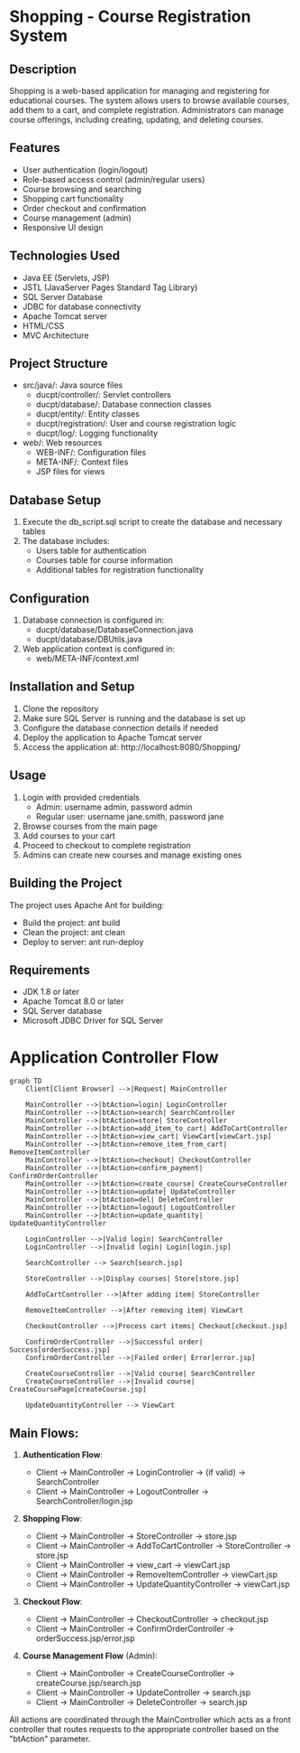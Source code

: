 # Shopping - Course Registration System

## Description
Shopping is a web-based application for managing and registering for educational courses. The system allows users to browse available courses, add them to a cart, and complete registration. Administrators can manage course offerings, including creating, updating, and deleting courses.

## Features
- User authentication (login/logout)
- Role-based access control (admin/regular users)
- Course browsing and searching
- Shopping cart functionality
- Order checkout and confirmation
- Course management (admin)
- Responsive UI design

## Technologies Used
- Java EE (Servlets, JSP)
- JSTL (JavaServer Pages Standard Tag Library)
- SQL Server Database
- JDBC for database connectivity
- Apache Tomcat server
- HTML/CSS
- MVC Architecture

## Project Structure
- src/java/: Java source files
  - ducpt/controller/: Servlet controllers
  - ducpt/database/: Database connection classes
  - ducpt/entity/: Entity classes
  - ducpt/registration/: User and course registration logic
  - ducpt/log/: Logging functionality
- web/: Web resources
  - WEB-INF/: Configuration files
  - META-INF/: Context files
  - JSP files for views

## Database Setup
1. Execute the db_script.sql script to create the database and necessary tables
2. The database includes:
   - Users table for authentication
   - Courses table for course information
   - Additional tables for registration functionality

## Configuration
1. Database connection is configured in:
   - ducpt/database/DatabaseConnection.java
   - ducpt/database/DBUtils.java
2. Web application context is configured in:
   - web/META-INF/context.xml

## Installation and Setup
1. Clone the repository
2. Make sure SQL Server is running and the database is set up
3. Configure the database connection details if needed
4. Deploy the application to Apache Tomcat server
5. Access the application at: http://localhost:8080/Shopping/

## Usage
1. Login with provided credentials
   - Admin: username admin, password admin
   - Regular user: username jane.smith, password jane
2. Browse courses from the main page
3. Add courses to your cart
4. Proceed to checkout to complete registration
5. Admins can create new courses and manage existing ones

## Building the Project
The project uses Apache Ant for building:
- Build the project: ant build
- Clean the project: ant clean
- Deploy to server: ant run-deploy

## Requirements
- JDK 1.8 or later
- Apache Tomcat 8.0 or later
- SQL Server database
- Microsoft JDBC Driver for SQL Server

# Application Controller Flow

```mermaid
graph TD
    Client[Client Browser] -->|Request| MainController
    
    MainController -->|btAction=login| LoginController
    MainController -->|btAction=search| SearchController
    MainController -->|btAction=store| StoreController
    MainController -->|btAction=add_item_to_cart| AddToCartController
    MainController -->|btAction=view_cart| ViewCart[viewCart.jsp]
    MainController -->|btAction=remove_item_from_cart| RemoveItemController
    MainController -->|btAction=checkout| CheckoutController
    MainController -->|btAction=confirm_payment| ConfirmOrderController
    MainController -->|btAction=create_course| CreateCourseController
    MainController -->|btAction=update| UpdateController
    MainController -->|btAction=del| DeleteController
    MainController -->|btAction=logout| LogoutController
    MainController -->|btAction=update_quantity| UpdateQuantityController
    
    LoginController -->|Valid login| SearchController
    LoginController -->|Invalid login| Login[login.jsp]
    
    SearchController --> Search[search.jsp]
    
    StoreController -->|Display courses| Store[store.jsp]
    
    AddToCartController -->|After adding item| StoreController
    
    RemoveItemController -->|After removing item| ViewCart
    
    CheckoutController -->|Process cart items| Checkout[checkout.jsp]
    
    ConfirmOrderController -->|Successful order| Success[orderSuccess.jsp]
    ConfirmOrderController -->|Failed order| Error[error.jsp]
    
    CreateCourseController -->|Valid course| SearchController
    CreateCourseController -->|Invalid course| CreateCoursePage[createCourse.jsp]
    
    UpdateQuantityController --> ViewCart
```

## Main Flows:

1. **Authentication Flow**:
   - Client → MainController → LoginController → (if valid) → SearchController
   - Client → MainController → LogoutController → SearchController/login.jsp

2. **Shopping Flow**:
   - Client → MainController → StoreController → store.jsp
   - Client → MainController → AddToCartController → StoreController → store.jsp
   - Client → MainController → view_cart → viewCart.jsp
   - Client → MainController → RemoveItemController → viewCart.jsp
   - Client → MainController → UpdateQuantityController → viewCart.jsp
   
3. **Checkout Flow**:
   - Client → MainController → CheckoutController → checkout.jsp
   - Client → MainController → ConfirmOrderController → orderSuccess.jsp/error.jsp

4. **Course Management Flow** (Admin):
   - Client → MainController → CreateCourseController → createCourse.jsp/search.jsp
   - Client → MainController → UpdateController → search.jsp
   - Client → MainController → DeleteController → search.jsp

All actions are coordinated through the MainController which acts as a front controller that routes requests to the appropriate controller based on the "btAction" parameter.
